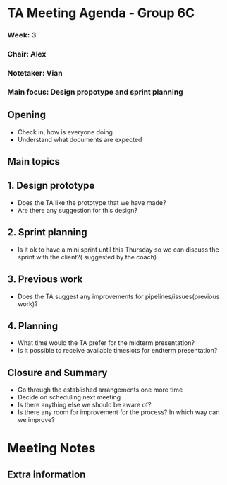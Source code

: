 # TA Meeting Agenda - Group 6C

### Week: 3
### Chair: Alex
### Notetaker: Vian
### Main focus: Design propotype and sprint planning

## **Opening**
- Check in, how is everyone doing
- Understand what documents are expected

## **Main topics**
## 1. Design prototype
- Does the TA like the prototype that we have made?
- Are there any suggestion for this design?
## 2. Sprint planning
- Is it ok to have a mini sprint until this Thursday so we can discuss the sprint with the client?( suggested by the coach)
## 3. Previous work
- Does the TA suggest any improvements for pipelines/issues(previous work)?
## 4. Planning
- What time would the TA prefer for the midterm presentation?
- Is it possible to receive available timeslots for endterm presentation?


## **Closure and Summary**
- Go through the established arrangements one more time
- Decide on scheduling next meeting
- Is there anything else we should be aware of?
- Is there any room for improvement for the process? In which way can we improve?
# Meeting Notes


## Extra information





